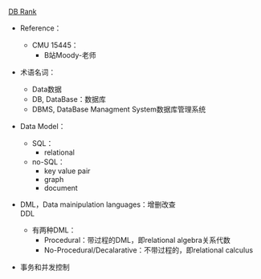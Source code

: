 [DB Rank](https://db-engines.com/en/ranking)

+ Reference：
	+ CMU 15445：
		+ B站Moody-老师

+ 术语名词：
	+ Data数据
	+ DB, DataBase：数据库
	+ DBMS, DataBase Managment  System数据库管理系统

+ Data Model：
	+ SQL：
		+ relational
	+ no-SQL：
		+ key value pair
		+ graph
		+ document

+ DML，Data mainipulation languages：增删改查  
	DDL
	+ 有两种DML：
		+ Procedural：带过程的DML，即relational algebra关系代数
		+ No-Procedural/Decalarative：不带过程的，即relational calculus

+ 事务和并发控制